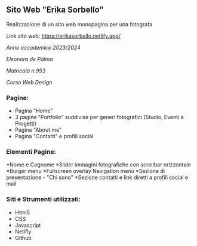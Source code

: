 ## Sito Web "Erika Sorbello"

Realizzazione di un sito web monopagina per una fotografa

Link sito web: https://erikasorbello.netlify.app/

*Anno accademico 2023/2024*

*Eleonora de Palma*

*Matricola n.953*

*Corso Web Design*

### Pagine:
* Pagina "Home" 
* 3 pagine "Portfolio" suddivise per generi fotografici (Studio, Eventi e Progetti)
* Pagina "About me"
* Pagina "Contatti" e profili social

 ### Elementi Pagine:
*Nome e Cognome
*Slider immagini fotografiche con scrollbar orizzontale
*Burger menu 
*Fullscreen overlay Navigation menù
*Sezione di presentazione - "Chi sono" 
*Sezione contatti e link diretti a profili social e mail

### Siti e Strumenti utilizzati:
* Html5
* CSS
* Javascript
* Netifly
* Github

